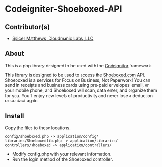 # Codeigniter-Shoeboxed-API

## Contributor(s)

* [Spicer Matthews, Cloudmanic Labs, LLC](http://www.cloudmanic.com)


## About

This is a php library designed to be used with the [Codeignitor](http://www.codeignitor.com) framework.

This library is designed to be used to access the [Shoeboxed.com](http://www.shoeboxed.com) API. Shoeboxed is 
a services for Focus on Business, Not Paperwork! You can send in receipts and business cards using pre-paid envelopes, email, 
or your mobile phone, and Shoeboxed will scan, data enter, and organize them for you. You'll enjoy new levels of productivity and 
never lose a deduction or contact again

## Install

Copy the files to these locations.
	
    config/shoeboxed.php -> application/config/
    libraries/Shoeboxedlib.php -> application/libraries/
    controllers/shoeboxed -> application/controllers/

 
- Modify config.php with your relevant information.
- Run the login method of the Shoeboxed controller. 